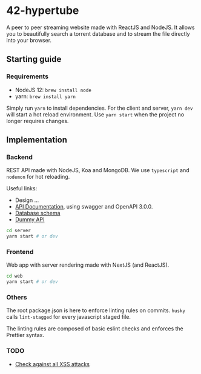 # 42-hypertube

A peer to peer streaming website made with ReactJS and NodeJS.
It allows you to beautifully search a torrent database and to stream the file directly into your browser.

## Starting guide

### Requirements
- NodeJS 12: `brew install node`
- yarn: `brew install yarn`

Simply run `yarn` to install dependencies. For the client and server, `yarn dev` will start a hot reload environment. Use `yarn start` when the project no longer requires changes.

## Implementation

### Backend
REST API made with NodeJS, Koa and MongoDB. We use `typescript` and `nodemon` for hot reloading.

Useful links:
- Design ...
- [API Documentation](https://app.swaggerhub.com/apis/jterrazz/42-hypertube/1.0.0), using swagger and OpenAPI 3.0.0.
- [Database schema](https://drawsql.app/jterrazz/diagrams/42-hypertube)
- [Dummy API](https://www.mockapi.io/projects/5d5d524b6cf1330014fead51)

```bash
cd server
yarn start # or dev
```

### Frontend
Web app with server rendering made with NextJS (and ReactJS).

```bash
cd web
yarn start # or dev
```

### Others
The root package.json is here to enforce linting rules on commits. `husky` calls `lint-stagged` for every javascript staged file.

The linting rules are composed of basic eslint checks and enforces the Prettier syntax.

### TODO
- [Check against all XSS attacks](https://stackoverflow.com/questions/33644499/what-does-it-mean-when-they-say-react-is-xss-protected)
